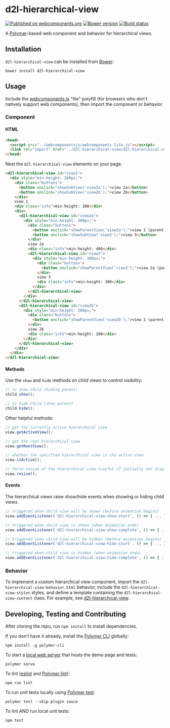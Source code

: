 # d2l-hierarchical-view
[![Published on webcomponents.org](https://img.shields.io/badge/webcomponents.org-published-blue.svg)](https://www.webcomponents.org/element/BrightspaceUI/hierarchical-view)
[![Bower version][bower-image]][bower-url]
[![Build status][ci-image]][ci-url]

A [Polymer](https://www.polymer-project.org/1.0/)-based web component and behavior for hierarchical views.

## Installation

`d2l-hierarchical-view` can be installed from [Bower][bower-url]:
```shell
bower install d2l-hierarchical-view
```

## Usage

Include the [webcomponents.js](http://webcomponents.org/polyfills/) "lite" polyfill (for browsers who don't natively support web components), then import the component or behavior.

### Component

#### HTML

```html
<head>
  <script src="../webcomponentsjs/webcomponents-lite.js"></script>
  <link rel="import" href="../d2l-hierarchical-view/d2l-hierarchical-view.html">
</head>
```

Nest the `d2l-hierarchical-view` elements on your page.

<!---
```
<custom-element-demo>
  <template>
    <script src="../webcomponentsjs/webcomponents-lite.js"></script>
    <link rel="import" href="../d2l-typography/d2l-typography.html">
    <link rel="import" href="d2l-hierarchical-view.html">
    <custom-style include="d2l-typography">
      <style is="custom-style" include="d2l-typography"></style>
    </custom-style>
    <style>
      html {
        font-size: 20px;
      }
      body {
        color: var(--d2l-color-ferrite);
        font-family: 'Lato', 'Lucida Sans Unicode', 'Lucida Grande', sans-serif;
        letter-spacing: 0.01rem;
        font-size: 0.95rem;
        font-weight: 400;
        line-height: 1.4rem;
      }
      #view1, #view2a, #view2b, #view3 {
        border-radius: 0.3rem;
        box-sizing: border-box;
        font-size: 1rem;
      }
      #view1 > div, #view2a > div, #view2b > div, #view3 > div {
        box-sizing: border-box;
        padding: 1rem;
      }
      #view1 {
        background-color: #c0dfd9;
        border: 1px solid black;
        border-radius: 0.3rem;
      }
      #view2a {
        background-color: #e9ece5;
      }
      #view2b {
        background-color: #b3c2bf;
      }
      #view3 {
        background-color: orange;
        color: white;
      }
      .buttons {
        float: right;
      }
      .info {
        font-size: 0.7rem;
      }
    </style>
    <script>
      function showSubView(id) {
        var view = document.getElementById(id);
        view.show();
      }
      function showParentView(id) {
        var view = document.getElementById(id);
        view.hide();
      }
    </script>
    <next-code-block></next-code-block>
  </template>
</custom-element-demo>
```
-->
```html
<d2l-hierarchical-view id="view1">
  <div style="min-height: 200px;">
    <div class="buttons">
      <button onclick="showSubView('view2a');">view 2a</button>
      <button onclick="showSubView('view2b');">view 2b</button>
    </div>
    view 1
    <div class="info">min-height: 200</div>
    <div>
      <d2l-hierarchical-view id="view2a">
        <div style="min-height: 400px;">
          <div class="buttons">
            <button onclick="showParentView('view2a');">view 1 (parent)</button>
            <button onclick="showSubView('view3');">view 3</button>
          </div>
          view 2a
          <div class="info">min-height: 400</div>
          <d2l-hierarchical-view id="view3">
            <div style="min-height: 300px;">
              <div class="buttons">
                <button onclick="showParentView('view3');">view 2a (parent)</button>
              </div>
              view 3
              <div class="info">min-height: 300</div>
            </div>
          </d2l-hierarchical-view>
        </div>
      </d2l-hierarchical-view>
      <d2l-hierarchical-view id="view2b">
        <div style="min-height: 200px;">
          <div class="buttons">
            <button onclick="showParentView('view2b');">view 1 (parent)</button>
          </div>
          view 2b
          <div class="info">min-height: 200</div>
        </div>
      </d2l-hierarchical-view>
    </div>
  </div>
</d2l-hierarchical-view>
```

#### Methods

Use the `show` and `hide` methods on child views to control visibility:

```javascript
// to show child (hiding parent)
child.show();

// to hide child (show parent)
child.hide();
```

Other helpful methods:

```javascript
// get the currently active hierarchical view
view.getActiveView();

// get the root hierarchical view
view.getRootView();

// whether the specified hierarchical view is the active view
view.isActive();

// force resize of the hierarchical view (useful if initially not displayed when attached)
view.resize();
```

#### Events

The hierarchical views raise show/hide events when showing or hiding child views.

```javascript
// triggered when child view will be shown (before animation begins)
view.addEventListener('d2l-hierarchical-view-show-start', () => { ... });

// triggered when child view is shown (when animation ends)
view.addEventListener('d2l-hierarchical-view-show-complete', () => { ... });

// triggered when child view will be hidden (before animation begins)
view.addEventListener('d2l-hierarchical-view-hide-start', () => { ... });

// triggered when child view is hidden (when animation ends)
view.addEventListener('d2l-hierarchical-view-hide-complete', () => { ... });
```

### Behavior

To implement a custom hierarchical view component, import the `d2l-hierarchical-view-behavior.html` behavior, include the `d2l-hierarchical-view-styles` styles, and define a template containing the `d2l-hierarchical-view-content` class.  For example, see  [d2l-hierarchical-view](https://github.com/Brightspace/d2l-hierarchical-view-ui/blob/master/d2l-hierarchical-view.html).

## Developing, Testing and Contributing

After cloning the repo, run `npm install` to install dependencies.

If you don't have it already, install the [Polymer CLI](https://www.polymer-project.org/2.0/docs/tools/polymer-cli) globally:

```shell
npm install -g polymer-cli
```

To start a [local web server](https://www.polymer-project.org/2.0/docs/tools/polymer-cli-commands#serve) that hosts the demo page and tests:

```shell
polymer serve
```

To lint ([eslint](http://eslint.org/) and [Polymer lint](https://www.polymer-project.org/2.0/docs/tools/polymer-cli-commands#lint)):

```shell
npm run lint
```

To run unit tests locally using [Polymer test](https://www.polymer-project.org/2.0/docs/tools/polymer-cli-commands#tests):

```shell
polymer test --skip-plugin sauce
```

To lint AND run local unit tests:

```shell
npm test
```

[bower-url]: http://bower.io/search/?q=d2l-hierarchical-view
[bower-image]: https://badge.fury.io/bo/d2l-hierarchical-view.svg
[ci-url]: https://travis-ci.org/BrightspaceUI/hierarchical-view
[ci-image]: https://travis-ci.org/BrightspaceUI/hierarchical-view.svg?branch=master
